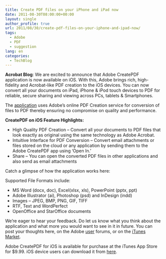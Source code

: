 ```yaml
---
title: Create PDF files on your iPhone and iPad now
date: 2011-08-30T08:00:00+00:00
layout: single
author_profile: true
url: 2011/08/30/create-pdf-files-on-your-iphone-and-ipad-now/
tags:
  - Adobe
  - PDF
  - suggestion
lang: en
categories: 
  - TechBlog
---
```

**Acrobat Blog**: We are excited to announce that Adobe CreatePDF application is now available on iOS. With this, Adobe brings rich, high-fidelity and Acrobat-like PDF creation to the iOS devices. You can now convert all your documents on iPad, iPhone & iPod touch devices to PDF for reliable, secure sharing and viewing across PCs, tablets & Smartphones.

The [application](http://itunes.apple.com/in/app/adobe-createpdf/id456561495?mt=8) uses Adobe’s online PDF Creation service for conversion of files to PDF thereby ensuring no compromise on quality and performance.

**CreatePDF on iOS Feature Highlights:**

*   High Quality PDF Creation – Convert all your documents to PDF files that look exactly as original using the same technology as Adobe Acrobat.
*   Intuitive Interface for PDF Conversion – Convert email attachments or files stored on the cloud or any application by sending them to the Adobe CreatePDF app using ‘Open In.’
*   Share – You can open the converted PDF files in other applications and also send as email attachments

Catch a glimpse of how the application works here:

Supported File Formats include:

*   MS Word (docx, doc), Excel(xlsx, xls), PowerPoint (pptx, ppt)
*   Adobe Illustrator (ai), Photoshop (psd) and InDesign (indd)
*   Images – JPEG, BMP, PNG, GIF, TIFF
*   RTF, Text and WordPerfect
*   OpenOffice and StarOffice documents

We’re eager to hear your feedback. Do let us know what you think about the application and what more you would want to see in it in future. You can post your thoughts here, on the Adobe [user](http://forums.adobe.com/community/createpdf_mobile/ios) forums, or on the [iTunes Market](http://itunes.apple.com/in/app/adobe-createpdf/id456561495?mt=8).

Adobe CreatePDF for iOS is available for purchase at the iTunes App Store for $9.99. iOS device users can download it from [here](http://itunes.apple.com/in/app/adobe-createpdf/id456561495?mt=8).